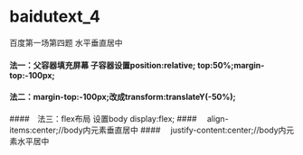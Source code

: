# baidutext_4
百度第一场第四题  水平垂直居中

#### 法一：父容器填充屏幕   子容器设置position:relative; top:50%;margin-top:-100px;
#### 法二：margin-top:-100px;改成transform:translateY(-50%);
####　法三：flex布局 设置body display:flex;
####　                        align-items:center;//body内元素垂直居中
####　                        justify-content:center;//body内元素水平居中
